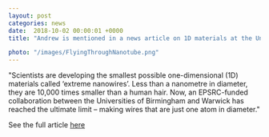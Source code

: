 ```yaml
---                                                                                                                                                                                      
layout: post                                                                                                                                                                             
categories: news                                                                                                                                                                 
date:  2018-10-02 00:00:01 +0000                                                                                                                                                        
title: "Andrew is mentioned in a news article on 1D materials at the University of Birmingham"

photo: "/images/FlyingThroughNanotube.png"
---            
```


                        




"Scientists are developing the smallest possible one-dimensional (1D) materials called ‘extreme nanowires’. Less than a nanometre in diameter, they are 10,000 times smaller than a human hair. Now, an EPSRC-funded collaboration between the Universities of Birmingham and Warwick has reached the ultimate limit – making wires that are just one atom in diameter."

See the full article [here](https://www.birmingham.ac.uk/university/colleges/eps/news/2018/9/less-is-more-the-remarkable-properties-of-the-smallest-one-dimensional-materials.aspx)
